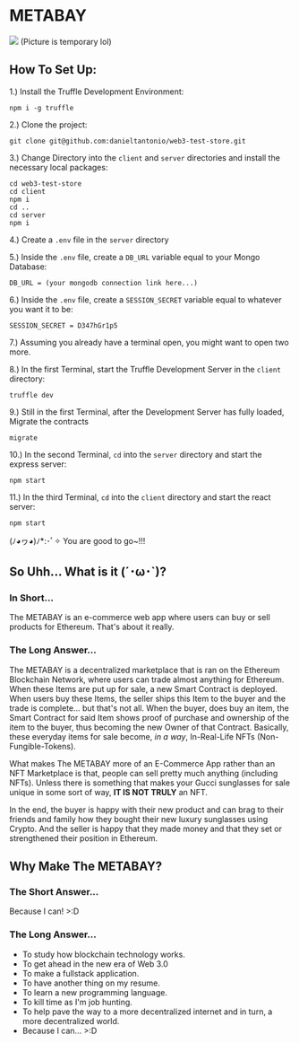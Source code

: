 # METABAY

![](https://i.imgur.com/qK3OCy2.png)
(Picture is temporary lol)

## How To Set Up:
1.) Install the Truffle Development Environment:

```
npm i -g truffle
```

2.) Clone the project:

```
git clone git@github.com:danieltantonio/web3-test-store.git
```

3.) Change Directory into the `client` and `server` directories and install the necessary local packages:

```
cd web3-test-store
cd client
npm i
cd ..
cd server
npm i
```

4.) Create a `.env` file in the `server` directory

5.) Inside the `.env` file, create a `DB_URL` variable equal to your Mongo Database:

```
DB_URL = (your mongodb connection link here...)
```

6.) Inside the `.env` file, create a `SESSION_SECRET` variable equal to whatever you want it to be:

```
SESSION_SECRET = D347hGr1p5
```

7.) Assuming you already have a terminal open, you might want to open two more.

8.) In the first Terminal, start the Truffle Development Server in the `client` directory:

```
truffle dev
```

9.) Still in the first Terminal, after the Development Server has fully loaded, Migrate the contracts

```
migrate
```

10.) In the second Terminal, `cd` into the `server` directory and start the express server:

```
npm start
```

11.) In the third Terminal, `cd` into the `client` directory and start the react server:

```
npm start
```

(ﾉ◕ヮ◕)ﾉ*:･ﾟ✧ You are good to go~!!! 

## So Uhh... What is it (´･ω･`)?

### In Short...
The METABAY is an e-commerce web app where users can buy or sell products for Ethereum. That's about it really. 

### The Long Answer...
The METABAY is a decentralized marketplace that is ran on the Ethereum Blockchain Network, where users can trade almost anything for Ethereum. When these Items are put up for sale, a new Smart Contract is deployed. When users buy these Items, the seller ships this Item to the buyer and the trade is complete... but that's not all. When the buyer, does buy an item, the Smart Contract for said Item shows proof of purchase and ownership of the item to the buyer, thus becoming the new Owner of that Contract. Basically, these everyday items for sale become, *in a way*, In-Real-Life NFTs (Non-Fungible-Tokens).

What makes The METABAY more of an E-Commerce App rather than an NFT Marketplace is that, people can sell pretty much anything (including NFTs). Unless there is something that makes your Gucci sunglasses for sale unique in some sort of way, **IT IS NOT TRULY** an NFT.

In the end, the buyer is happy with their new product and can brag to their friends and family how they bought their new luxury sunglasses using Crypto. And the seller is happy that they made money and that they set or strengthened their position in Ethereum.

## Why Make The METABAY?

### The Short Answer...
Because I can! >:D

### The Long Answer...
- To study how blockchain technology works.
- To get ahead in the new era of Web 3.0
- To make a fullstack application.
- To have another thing on my resume.
- To learn a new programming language.
- To kill time as I'm job hunting.
- To help pave the way to a more decentralized internet and in turn, a more decentralized world.
- Because I can... >:D